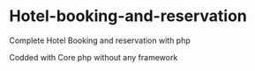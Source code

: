 # Hotel-booking-and-reservation
Complete Hotel Booking and reservation with php

Codded with Core php without any framework


